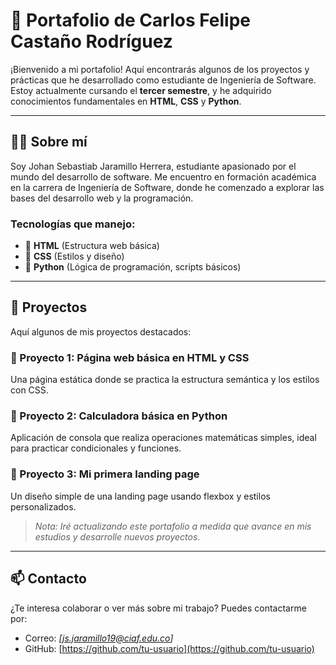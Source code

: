 # 🚀 Portafolio de Carlos Felipe Castaño Rodríguez

¡Bienvenido a mi portafolio! Aquí encontrarás algunos de los proyectos y prácticas que he desarrollado como estudiante de Ingeniería de Software. Estoy actualmente cursando el **tercer semestre**, y he adquirido conocimientos fundamentales en **HTML**, **CSS** y **Python**.

---

## 👨‍💻 Sobre mí

Soy Johan Sebastiab Jaramillo Herrera, estudiante apasionado por el mundo del desarrollo de software. Me encuentro en formación académica en la carrera de Ingeniería de Software, donde he comenzado a explorar las bases del desarrollo web y la programación.

### Tecnologías que manejo:
- 🧱 **HTML** (Estructura web básica)
- 🎨 **CSS** (Estilos y diseño)
- 🐍 **Python** (Lógica de programación, scripts básicos)

---

## 📁 Proyectos

Aquí algunos de mis proyectos destacados:

### 📌 Proyecto 1: Página web básica en HTML y CSS
Una página estática donde se practica la estructura semántica y los estilos con CSS.

### 📌 Proyecto 2: Calculadora básica en Python
Aplicación de consola que realiza operaciones matemáticas simples, ideal para practicar condicionales y funciones.

### 📌 Proyecto 3: Mi primera landing page
Un diseño simple de una landing page usando flexbox y estilos personalizados.

> *Nota: Iré actualizando este portafolio a medida que avance en mis estudios y desarrolle nuevos proyectos.*

---

## 📫 Contacto

¿Te interesa colaborar o ver más sobre mi trabajo? Puedes contactarme por:

- Correo: *[js.jaramillo19@ciaf.edu.co]*
- GitHub: [https://github.com/tu-usuario](https://github.com/tu-usuario)
